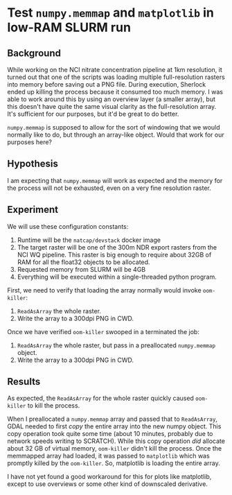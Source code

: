 # Test `numpy.memmap` and `matplotlib` in low-RAM SLURM run

## Background

While working on the NCI nitrate concentration pipeline at 1km resolution, it
turned out that one of the scripts was loading multiple full-resolution rasters
into memory before saving out a PNG file.  During execution, Sherlock ended up
killing the process because it consumed too much memory.  I was able to work
around this by using an overview layer (a smaller array), but this doesn't have
quite the same visual clarity as the full-resolution array.  It's sufficient
for our purposes, but it'd be great to do better.

`numpy.memmap` is supposed to allow for the sort of windowing that we would
normally like to do, but through an array-like object.  Would that work for our
purposes here?

## Hypothesis

I am expecting that `numpy.memmap` will work as expected and the memory for the
process will not be exhausted, even on a very fine resolution raster.

## Experiment

We will use these configuration constants:

1. Runtime will be the `natcap/devstack` docker image
2. The target raster will be one of the 300m NDR export rasters from the NCI WQ
   pipeline.  This raster is big enough to require about 32GB of RAM for all
   the float32 objects to be allocated.
3. Requested memory from SLURM will be 4GB
4. Everything will be executed within a single-threaded python program.

First, we need to verify that loading the array normally would invoke `oom-killer`:

1. `ReadAsArray` the whole raster.
2. Write the array to a 300dpi PNG in CWD.

Once we have verified `oom-killer` swooped in a terminated the job:

1. `ReadAsArray` the whole raster, but pass in a preallocated `numpy.memmap` object.
2. Write the array to a 300dpi PNG in CWD.

## Results

As expected, the `ReadAsArray` for the whole raster quickly caused `oom-killer`
to kill the process.

When I preallocated a `numpy.memmap` array and passed that to `ReadAsArray`,
GDAL needed to first _copy_ the entire array into the new numpy object.  This copy
operation took quite some time (about 10 minutes, probably due to network speeds
writing to SCRATCH).  While this copy operation _did_ allocate about 32 GB of
virtual memory, `oom-killer` didn't kill the process.  Once the memmapped array
had loaded, it was passed to `matplotlib` which was promptly killed by the
`oom-killer`.  So, matplotlib is loading the entire array.

I have not yet found a good workaround for this for plots like matplotlib,
except to use overviews or some other kind of downscaled derivative.
